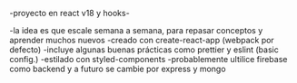-proyecto en react v18 y hooks-

-la idea es que escale semana a semana, para repasar conceptos y aprender muchos nuevos
-creado con create-react-app (webpack por defecto)
-incluye algunas buenas prácticas como prettier y eslint (basic config.)
-estilado con styled-components
-probablemente ultilice firebase como backend y a futuro se cambie por express y mongo
